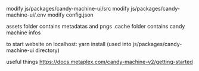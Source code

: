 modify    js/packages/candy-machine-ui/src
modify    js/packages/candy-machine-ui/.env
modify    config.json

assets folder contains metadatas and pngs
.cache folder contains candy machine infos

to start website on localhost: yarn install (used into js/packages/candy-machine-ui directory)

useful things   https://docs.metaplex.com/candy-machine-v2/getting-started